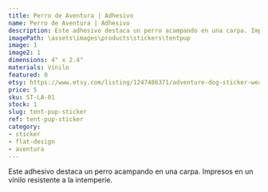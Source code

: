 ```yaml
---
title: Perro de Aventura | Adhesivo
name: Perro de Aventura | Adhesivo
description: Este adhesivo destaca un perro acampando en una carpa. Impresos en un vínilo resistente a la intemperie.
imagePath: \assets\images\products\stickers\tentpup
image: 1
image2: 1
dimensions: 4" x 2.4"
materials: Vínilo
featured: 0
etsy: https://www.etsy.com/listing/1247486371/adventure-dog-sticker-weatherproof-vinyl
price: 5
sku: ST-LA-01
stock: 1
slug: tent-pup-sticker
ref: tent-pup-sticker
category:
- sticker
- flat-design
- aventura
---
```

Este adhesivo destaca un perro acampando en una carpa. Impresos en un vínilo resistente a la intemperie.
